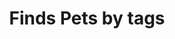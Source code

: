 ---
title: Finds Pets by tags
excerpt: >-
  Muliple tags can be provided with comma separated strings. Use tag1, tag2,
  tag3 for testing.
api:
  file: petstore.json
  operationId: findPetsByTags
deprecated: true
hidden: false
---